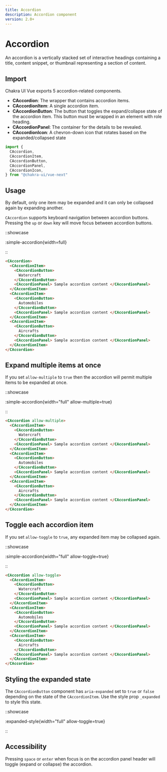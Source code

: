 ```yaml
---
title: Accordion
description: Accordion component
version: 2.0+
---
```

# Accordion

An accordion is a vertically stacked set of interactive headings containing a title, content snippet, or thumbnail representing a section of content.

## Import

Chakra UI Vue exports 5 accordion-related components.

- **CAccordion**: The wrapper that contains accordion items.
- **CAccordionItem**: A single accordion item.
- **CAccordionButton**: The button that toggles the expand/collapse state of the accordion item. This button must be wrapped in an element with role heading.
- **CAccordionPanel**: The container for the details to be revealed.
- **CAccordionIcon**: A chevron-down icon that rotates based on the expanded/collapsed state

```js
import {
  CAccordion,
  CAccordionItem,
  CAccordionButton,
  CAccordionPanel,
  CAccordionIcon,
} from "@chakra-ui/vue-next"
```

## Usage

By default, only one item may be expanded and it can only be collapsed again by expanding another.

`CAccordion` supports keyboard navigation between accordion buttons. Pressing the `up` or `down` key will move focus between accordion buttons. 

::showcase

:simple-accordion{width=full}

::

```html
<CAccordion>
  <CAccordionItem>
    <CAccordionButton>
      Watercraft
    </CAccordionButton>
    <CAccordionPanel> Sample accordion content </CAccordionPanel>
  </CAccordionItem>
  <CAccordionItem>
    <CAccordionButton>
      Automobiles
    </CAccordionButton>
    <CAccordionPanel> Sample accordion content </CAccordionPanel>
  </CAccordionItem>
  <CAccordionItem>
    <CAccordionButton>
      Aircrafts
    </CAccordionButton>
    <CAccordionPanel> Sample accordion content </CAccordionPanel>
  </CAccordionItem>
</CAccordion>
```

## Expand multiple items at once

If you set `allow-multiple` to `true` then the accordion will permit multiple items to be expanded at once.


::showcase

:simple-accordion{width="full" allow-multiple=true}

::

```html
<CAccordion allow-multiple>
  <CAccordionItem>
    <CAccordionButton>
      Watercraft
    </CAccordionButton>
    <CAccordionPanel> Sample accordion content </CAccordionPanel>
  </CAccordionItem>
  <CAccordionItem>
    <CAccordionButton>
      Automobiles
    </CAccordionButton>
    <CAccordionPanel> Sample accordion content </CAccordionPanel>
  </CAccordionItem>
  <CAccordionItem>
    <CAccordionButton>
      Aircrafts
    </CAccordionButton>
    <CAccordionPanel> Sample accordion content </CAccordionPanel>
  </CAccordionItem>
</CAccordion>
```

## Toggle each accordion item

If you set `allow-toggle` to `true`, any expanded item may be collapsed again.


::showcase

:simple-accordion{width="full" allow-toggle=true}

::

```html
<CAccordion allow-toggle>
  <CAccordionItem>
    <CAccordionButton>
      Watercraft
    </CAccordionButton>
    <CAccordionPanel> Sample accordion content </CAccordionPanel>
  </CAccordionItem>
  <CAccordionItem>
    <CAccordionButton>
      Automobiles
    </CAccordionButton>
    <CAccordionPanel> Sample accordion content </CAccordionPanel>
  </CAccordionItem>
  <CAccordionItem>
    <CAccordionButton>
      Aircrafts
    </CAccordionButton>
    <CAccordionPanel> Sample accordion content </CAccordionPanel>
  </CAccordionItem>
</CAccordion>
```

## Styling the expanded state

The `CAccordionButton` component has `aria-expanded` set to `true` or `false` depending on the state of the `CAccordionItem`. Use the style prop `_expanded` to style this state.

::showcase

:expanded-style{width="full" allow-toggle=true}

::

## Accessibility

Pressing `space` or `enter` when focus is on the accordion panel header will toggle (expand or collapse) the accordion.